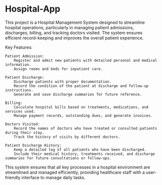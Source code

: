 # Hospital-App
This project is a Hospital Management System designed to streamline hospital operations, particularly in managing patient admissions, discharges, billing, and tracking doctors visited. The system ensures efficient record-keeping and improves the overall patient experience.

Key Features:

    Patient Admission:
        Register and admit new patients with detailed personal and medical information.
        Assign rooms and beds for inpatient care.

    Patient Discharge:
        Discharge patients with proper documentation.
        Record the condition of the patient at discharge and follow-up instructions.
        Generate and save discharge summaries for future reference.

    Billing:
        Calculate hospital bills based on treatments, medications, and services used.
        Manage payment records, outstanding dues, and generate invoices.

    Doctors Visited:
        Record the names of doctors who have treated or consulted patients during their stay.
        Track the history of visits by different doctors.

    Patient Discharge History:
        Keep a detailed log of all patients who have been discharged.
        Include their medical history, treatments received, and discharge summaries for future consultations or follow-ups.

This system ensures that all key processes in a hospital environment are streamlined and managed efficiently, providing healthcare staff with a user-friendly interface to manage daily tasks.
